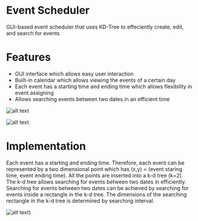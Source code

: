 # Event Scheduler
GUI-based event scheduler that uses KD-Tree to effeciently create, edit, and search for events


# Features
- GUI interface which allows easy user interaction
- Built-in calendar which allows viewing the events of a certain day
- Each event has a starting time and ending time which allows flexibility in event assigning
- Allows searching events between two dates in an efficient time 





![alt text](https://github.com/qwerty51000a/eventscheduler/tree/main/src/main/resources/sc1.png)


![alt text](https://github.com/qwerty51000a/eventscheduler/tree/main/src/main/resources/sc2.png)


# Implementation

Each event has a starting and ending time. Therefore, each event can be represented by a two dimensional point which has (x,y) = (event staring time, event ending time).
All the points are inserted into a k-d tree (k=2). The k-d tree allows searching for events between two dates in efficiently. Searching for events between two dates can be achieved by searching for events inside a rectangle in the k-d tree. The dimensions of the searching rectangle in the k-d tree is determined by searching interval.

![alt text](https://github.com/qwerty51000a/eventscheduler/tree/main/src/main/resources/pic172.png))
 
